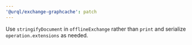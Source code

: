 ```yaml
---
'@urql/exchange-graphcache': patch
---
```


Use `stringifyDocument` in `offlineExchange` rather than `print` and serialize `operation.extensions` as needed.
